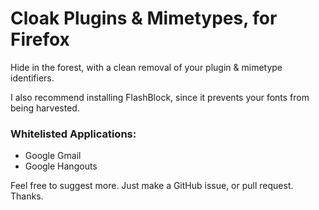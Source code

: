 Cloak Plugins & Mimetypes, for Firefox
========================

Hide in the forest, with a clean removal of your plugin & mimetype identifiers.

I also recommend installing FlashBlock, since it prevents your fonts from being harvested.

### Whitelisted Applications:
- Google Gmail
- Google Hangouts

Feel free to suggest more. Just make a GitHub issue, or pull request. Thanks.
